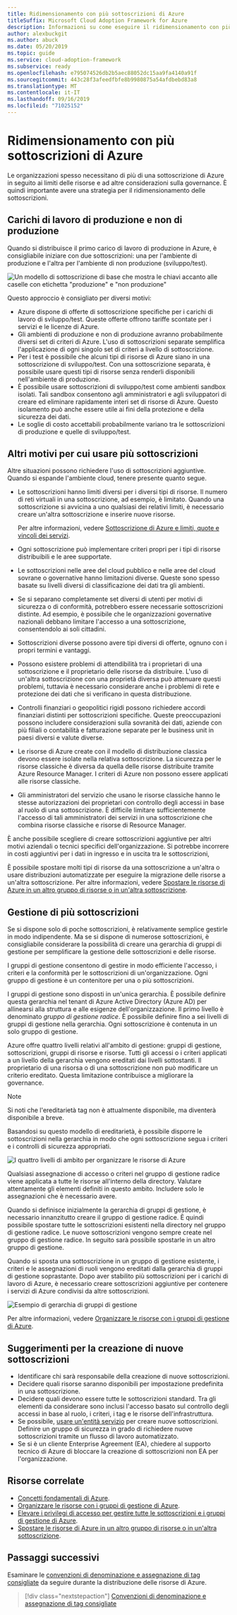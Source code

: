 ```yaml
---
title: Ridimensionamento con più sottoscrizioni di Azure
titleSuffix: Microsoft Cloud Adoption Framework for Azure
description: Informazioni su come eseguire il ridimensionamento con più sottoscrizioni di Azure.
author: alexbuckgit
ms.author: abuck
ms.date: 05/20/2019
ms.topic: guide
ms.service: cloud-adoption-framework
ms.subservice: ready
ms.openlocfilehash: e795074526db2b5aec88052dc15aa9fa4140a91f
ms.sourcegitcommit: 443c28f3afeedfbfe8b9980875a54afdbebd83a8
ms.translationtype: MT
ms.contentlocale: it-IT
ms.lasthandoff: 09/16/2019
ms.locfileid: "71025152"
---
```

# <a name="scaling-with-multiple-azure-subscriptions"></a>Ridimensionamento con più sottoscrizioni di Azure

Le organizzazioni spesso necessitano di più di una sottoscrizione di Azure in seguito ai limiti delle risorse e ad altre considerazioni sulla governance. È quindi importante avere una strategia per il ridimensionamento delle sottoscrizioni.

## <a name="production-and-nonproduction-workloads"></a>Carichi di lavoro di produzione e non di produzione

Quando si distribuisce il primo carico di lavoro di produzione in Azure, è consigliabile iniziare con due sottoscrizioni: una per l'ambiente di produzione e l'altra per l'ambiente di non produzione (sviluppo/test).

![Un modello di sottoscrizione di base che mostra le chiavi accanto alle caselle con etichetta "produzione" e "non produzione"](../../_images/ready/basic-subscription-model.png)

Questo approccio è consigliato per diversi motivi:

- Azure dispone di offerte di sottoscrizione specifiche per i carichi di lavoro di sviluppo/test. Queste offerte offrono tariffe scontate per i servizi e le licenze di Azure.
- Gli ambienti di produzione e non di produzione avranno probabilmente diversi set di criteri di Azure. L'uso di sottoscrizioni separate semplifica l'applicazione di ogni singolo set di criteri a livello di sottoscrizione.
- Per i test è possibile che alcuni tipi di risorse di Azure siano in una sottoscrizione di sviluppo/test. Con una sottoscrizione separata, è possibile usare questi tipi di risorse senza renderli disponibili nell'ambiente di produzione.
- È possibile usare sottoscrizioni di sviluppo/test come ambienti sandbox isolati. Tali sandbox consentono agli amministratori e agli sviluppatori di creare ed eliminare rapidamente interi set di risorse di Azure. Questo isolamento può anche essere utile ai fini della protezione e della sicurezza dei dati.
- Le soglie di costo accettabili probabilmente variano tra le sottoscrizioni di produzione e quelle di sviluppo/test.

## <a name="other-reasons-for-multiple-subscriptions"></a>Altri motivi per cui usare più sottoscrizioni

Altre situazioni possono richiedere l'uso di sottoscrizioni aggiuntive. Quando si espande l'ambiente cloud, tenere presente quanto segue.

- Le sottoscrizioni hanno limiti diversi per i diversi tipi di risorse. Il numero di reti virtuali in una sottoscrizione, ad esempio, è limitato. Quando una sottoscrizione si avvicina a uno qualsiasi dei relativi limiti, è necessario creare un'altra sottoscrizione e inserire nuove risorse.

  Per altre informazioni, vedere [Sottoscrizione di Azure e limiti, quote e vincoli dei servizi](https://docs.microsoft.com/azure/azure-subscription-service-limits).

- Ogni sottoscrizione può implementare criteri propri per i tipi di risorse distribuibili e le aree supportate.

- Le sottoscrizioni nelle aree del cloud pubblico e nelle aree del cloud sovrane o governative hanno limitazioni diverse. Queste sono spesso basate su livelli diversi di classificazione dei dati tra gli ambienti.

- Se si separano completamente set diversi di utenti per motivi di sicurezza o di conformità, potrebbero essere necessarie sottoscrizioni distinte. Ad esempio, è possibile che le organizzazioni governative nazionali debbano limitare l'accesso a una sottoscrizione, consentendolo ai soli cittadini.

- Sottoscrizioni diverse possono avere tipi diversi di offerte, ognuno con i propri termini e vantaggi.

- Possono esistere problemi di attendibilità tra i proprietari di una sottoscrizione e il proprietario delle risorse da distribuire. L'uso di un'altra sottoscrizione con una proprietà diversa può attenuare questi problemi, tuttavia è necessario considerare anche i problemi di rete e protezione dei dati che si verificano in questa distribuzione.

- Controlli finanziari o geopolitici rigidi possono richiedere accordi finanziari distinti per sottoscrizioni specifiche. Queste preoccupazioni possono includere considerazioni sulla sovranità dei dati, aziende con più filiali o contabilità e fatturazione separate per le business unit in paesi diversi e valute diverse.

- Le risorse di Azure create con il modello di distribuzione classica devono essere isolate nella relativa sottoscrizione. La sicurezza per le risorse classiche è diversa da quella delle risorse distribuite tramite Azure Resource Manager. I criteri di Azure non possono essere applicati alle risorse classiche.

- Gli amministratori del servizio che usano le risorse classiche hanno le stesse autorizzazioni dei proprietari con controllo degli accessi in base al ruolo di una sottoscrizione. È difficile limitare sufficientemente l'accesso di tali amministratori dei servizi in una sottoscrizione che combina risorse classiche e risorse di Resource Manager.

È anche possibile scegliere di creare sottoscrizioni aggiuntive per altri motivi aziendali o tecnici specifici dell'organizzazione. Si potrebbe incorrere in costi aggiuntivi per i dati in ingresso e in uscita tra le sottoscrizioni,

È possibile spostare molti tipi di risorse da una sottoscrizione a un'altra o usare distribuzioni automatizzate per eseguire la migrazione delle risorse a un'altra sottoscrizione. Per altre informazioni, vedere [Spostare le risorse di Azure in un altro gruppo di risorse o in un'altra sottoscrizione](https://docs.microsoft.com/azure/azure-resource-manager/resource-group-move-resources).

## <a name="managing-multiple-subscriptions"></a>Gestione di più sottoscrizioni

Se si dispone solo di poche sottoscrizioni, è relativamente semplice gestirle in modo indipendente. Ma se si dispone di numerose sottoscrizioni, è consigliabile considerare la possibilità di creare una gerarchia di gruppi di gestione per semplificare la gestione delle sottoscrizioni e delle risorse.

I gruppi di gestione consentono di gestire in modo efficiente l'accesso, i criteri e la conformità per le sottoscrizioni di un'organizzazione. Ogni gruppo di gestione è un contenitore per una o più sottoscrizioni.

I gruppi di gestione sono disposti in un'unica gerarchia. È possibile definire questa gerarchia nel tenant di Azure Active Directory (Azure AD) per allinearsi alla struttura e alle esigenze dell'organizzazione. Il primo livello è denominato *gruppo di gestione radice*. È possibile definire fino a sei livelli di gruppi di gestione nella gerarchia. Ogni sottoscrizione è contenuta in un solo gruppo di gestione.

Azure offre quattro livelli relativi all'ambito di gestione: gruppi di gestione, sottoscrizioni, gruppi di risorse e risorse. Tutti gli accessi o i criteri applicati a un livello della gerarchia vengono ereditati dai livelli sottostanti. Il proprietario di una risorsa o di una sottoscrizione non può modificare un criterio ereditato. Questa limitazione contribuisce a migliorare la governance.

> [!NOTE]
> Si noti che l'ereditarietà tag non è attualmente disponibile, ma diventerà disponibile a breve.

Basandosi su questo modello di ereditarietà, è possibile disporre le sottoscrizioni nella gerarchia in modo che ogni sottoscrizione segua i criteri e i controlli di sicurezza appropriati.

![I quattro livelli di ambito per organizzare le risorse di Azure](../../ready/azure-readiness-guide/media/organize-resources/scope-levels.png)

Qualsiasi assegnazione di accesso o criteri nel gruppo di gestione radice viene applicata a tutte le risorse all'interno della directory. Valutare attentamente gli elementi definiti in questo ambito. Includere solo le assegnazioni che è necessario avere.

Quando si definisce inizialmente la gerarchia di gruppi di gestione, è necessario innanzitutto creare il gruppo di gestione radice. È quindi possibile spostare tutte le sottoscrizioni esistenti nella directory nel gruppo di gestione radice. Le nuove sottoscrizioni vengono sempre create nel gruppo di gestione radice. In seguito sarà possibile spostarle in un altro gruppo di gestione.

Quando si sposta una sottoscrizione in un gruppo di gestione esistente, i criteri e le assegnazioni di ruoli vengono ereditati dalla gerarchia di gruppi di gestione soprastante. Dopo aver stabilito più sottoscrizioni per i carichi di lavoro di Azure, è necessario creare sottoscrizioni aggiuntive per contenere i servizi di Azure condivisi da altre sottoscrizioni.

![Esempio di gerarchia di gruppi di gestione](../../_images/ready/management-group-hierarchy.png)

Per altre informazioni, vedere [Organizzare le risorse con i gruppi di gestione di Azure](https://docs.microsoft.com/azure/governance/management-groups).

## <a name="tips-for-creating-new-subscriptions"></a>Suggerimenti per la creazione di nuove sottoscrizioni

- Identificare chi sarà responsabile della creazione di nuove sottoscrizioni.
- Decidere quali risorse saranno disponibili per impostazione predefinita in una sottoscrizione.
- Decidere quali devono essere tutte le sottoscrizioni standard. Tra gli elementi da considerare sono inclusi l'accesso basato sul controllo degli accessi in base al ruolo, i criteri, i tag e le risorse dell'infrastruttura.
- Se possibile, [usare un'entità servizio](https://docs.microsoft.com/azure/azure-resource-manager/grant-access-to-create-subscription) per creare nuove sottoscrizioni. Definire un gruppo di sicurezza in grado di richiedere nuove sottoscrizioni tramite un flusso di lavoro automatizzato.
- Se si è un cliente Enterprise Agreement (EA), chiedere al supporto tecnico di Azure di bloccare la creazione di sottoscrizioni non EA per l'organizzazione.

## <a name="related-resources"></a>Risorse correlate

- [Concetti fondamentali di Azure](./fundamental-concepts.md).
- [Organizzare le risorse con i gruppi di gestione di Azure](https://docs.microsoft.com/azure/governance/management-groups).
- [Elevare i privilegi di accesso per gestire tutte le sottoscrizioni e i gruppi di gestione di Azure](https://docs.microsoft.com/azure/role-based-access-control/elevate-access-global-admin).
- [Spostare le risorse di Azure in un altro gruppo di risorse o in un'altra sottoscrizione](https://docs.microsoft.com/azure/azure-resource-manager/resource-group-move-resources).

## <a name="next-steps"></a>Passaggi successivi

Esaminare le [convenzioni di denominazione e assegnazione di tag consigliate](./naming-and-tagging.md) da seguire durante la distribuzione delle risorse di Azure.

> [!div class="nextstepaction"]
> [Convenzioni di denominazione e assegnazione di tag consigliate](./naming-and-tagging.md)
